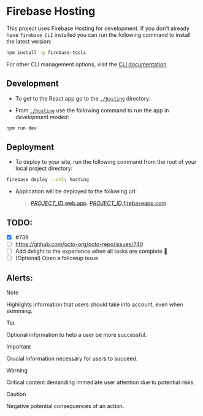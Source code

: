 # Firebase Hosting

This project uses Firebase Hosting for development. If you don't already have `firebase CLI` installed
you can run the following command to install the latest version:

```sh
npm install -g firebase-tools
```

For other CLI management options, visit the [CLI documentation](https://firebase.google.com/docs/cli#update-cli).

## Development

- To get to the React app go to the [`./hosting`](./hosting/) directory:

- From [`./hosting`](./hosting/) use the following command to run the app in _development moded_:

```sh
npm run dev
```

## Deployment

- To deploy to your site, run the following command from the root of your local project directory:

```sh
firebase deploy --only hosting
```

- Application will be deployed to the following url:
  > [_PROJECT_ID_.web.app](https://quickaskserver.web.app/).
  > [_PROJECT_ID_.firebaseapp.com](https://quickaskserver.firebaseapp.com/).

## TODO:

- [x] #739
- [ ] https://github.com/octo-org/octo-repo/issues/740
- [ ] Add delight to the experience when all tasks are complete :tada:
- [ ] \(Optional) Open a followup issue

## Alerts:

> [!NOTE]
> Highlights information that users should take into account, even when skimming.

> [!TIP]
> Optional information to help a user be more successful.

> [!IMPORTANT]
> Crucial information necessary for users to succeed.

> [!WARNING]
> Critical content demanding immediate user attention due to potential risks.

> [!CAUTION]
> Negative potential consequences of an action.
